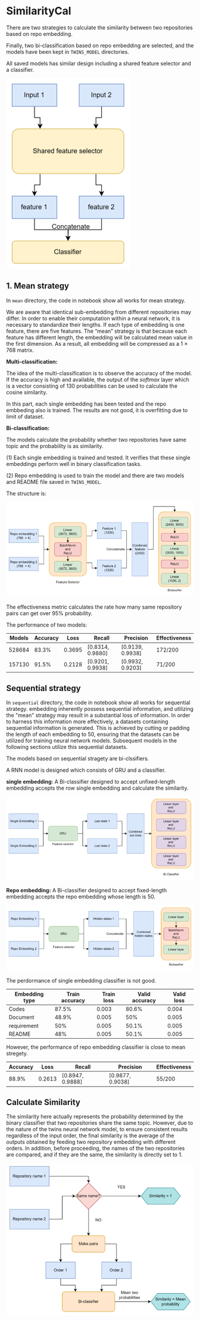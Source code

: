 # SimilarityCal

There are two strategies to calculate the similarity between two repositories based on repo embedding.

Finally, two bi-classification based on repo embedding are selected, and the models have been kept in ```TWINS_MODEL``` directories.

All saved models has similar design including a shared feature selector and a classifier.

![image.png](./assets/image.png)


## 1. Mean strategy

In ```mean``` directory, the code in notebook show all works for mean strategy.

We are aware that identical sub-embedding from different repositories may differ. In order to enable their computation within a neural network, it is necessary to standardize their lengths. If each type of embedding is one feature, there are five features. The “mean” strategy is that because each feature has different length, the embedding will be calculated mean value in the first dimension. As a result, all embedding will be compressed as a 1 × 768 matrix.


**Multi-classification:**

The idea of the multi-classification is to observe the accuracy of the model. If the accuracy is high and available, the output of the *softmax* layer which is a vector consisting of 130 probabilities can be used to calculate the cosine similarity.

In this part, each single embedding has been tested and the repo embbeding also is trained. The results are not good, it is overfitting due to limit of dataset.


**Bi-classification:**

The models calculate the probability whether two repositories have same topic and the probability is as similarity.

(1) Each single embedding is trained and tested. It verifies that these single embeddings perform well in binary classification tasks.

(2) Repo embedding is used to train the model and there are two models and README file saved in ```TWINS_MODEL```.

The structure is:

![image.png](./assets/1691747644437-image.png)

The effectiveness metric calculates the rate how many same repository pairs can get over 95% probability.

The performance of two models:


| Models | Accuracy | Loss   | Recall           | Precision        | Effectiveness |
| -------- | ---------- | -------- | ------------------ | ------------------ | --------------- |
| 528684 | 83.3%    | 0.3695 | [0.8314, 0.9880] | [0.9139, 0.9938] | 172/200       |
| 157130 | 91.5%    | 0.2128 | [0.9201, 0.9938] | [0.9932, 0.9203] | 71/200        |


## Sequential strategy

In ```sequential``` directory, the code in notebook show all works for sequential strategy. embedding inherently possess sequential information, and utilizing the "mean" strategy may result in a substantial loss of information. In order to harness this information more effectively, a datasets containing sequential information is generated. This is achieved by cutting or padding the length of each embedding to 50, ensuring that the datasets can be utilized for training neural network models. Subsequent models in the following sections utilize this sequential datasets.

The models based on sequential stragety are bi-clssifiers.

A RNN model is designed which consists of GRU and a classifier.


**single embedding**: A Bi-classifier designed to accept unfixed-length embedding accepts the row single embedding and calculate the similarity.

![image.png](./assets/1691748118022-image.png)


**Repo embedding:** A Bi-classifier designed to accept fixed-length embedding accepts the repo embedding whose length is 50.

![image.png](./assets/1691748188851-image.png)


The perdormance of single embedding classifier is not good. 


| Embedding type | Train accuracy | Train loss | Valid accuracy | Valid loss |
| ---------------- | ---------------- | ------------ | ---------------- | ------------ |
| Codes          | 87.5%          | 0.003      | 80.6%          | 0.004      |
| Document       | 48.9%          | 0.005      | 50%            | 0.005      |
| requirement    | 50%            | 0.005      | 50.1%          | 0.005      |
| README         | 48%            | 0.005      | 50.1%          | 0.005      |


However, the performance of repo embedding classifier is close to mean stregety.


| Accuracy | Loss   | Recall           | Precision        | Effectiveness |
| ---------- | -------- | ------------------ | ------------------ | --------------- |
| 88.9%    | 0.2613 | [0.8947, 0.9888] | [0.9877, 0.9038] | 55/200        |


## Calculate Similarity

The similarity here actually represents the probability determined by the binary classifier that two repositories share the same topic. However, due to the nature of the twins neural network model, to ensure consistent results regardless of the input order, the final similarity is the average of the outputs obtained by feeding two repository embedding with different orders. In addition, before proceeding, the names of the two repositories are compared, and if they are the same, the similarity is directly set to 1.

![image.png](./assets/1691748353138-image.png)
